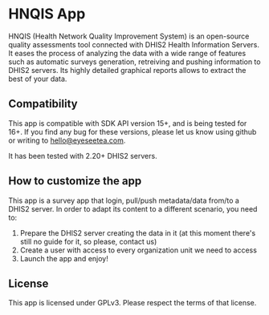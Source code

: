 # HNQIS App

HNQIS (Health Network Quality Improvement System) is an open-source quality assessments tool connected with DHIS2 Health Information Servers. It eases the process of analyzing the data with a wide range of features such as automatic surveys generation, retreiving and pushing information to DHIS2 servers. Its highly detailed graphical reports allows to extract the best of your data.

## Compatibility

This app is compatible with SDK API version 15+, and is being tested for 16+. If you find any bug for these versions, please let us know using github or writing to [hello@eyeseetea.com](mailto:hello@eyeseetea.com). 

It has been tested with 2.20+ DHIS2 servers. 

## How to customize the app

This app is a survey app that login, pull/push metadata/data from/to a DHIS2 server. In order to adapt its content to a different scenario, you need to:

1. Prepare the DHIS2 server creating the data in it (at this moment there's still no guide for it, so please, contact us)
2. Create a user with access to every organization unit we need to access
3. Launch the app and enjoy!

## License

This app is licensed under GPLv3. Please respect the terms of that license.


